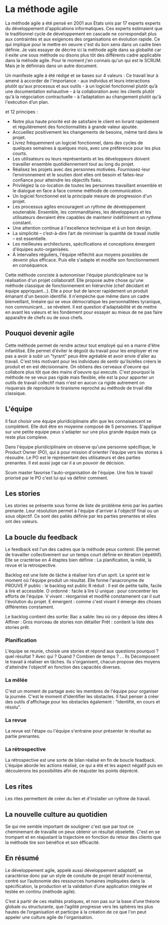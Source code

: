 # La méthode agile
La méthode agile a été pensé en 2001 aux Etats unis par 17 experts experts du développement d'applications informatiques. Ces experts estimaient que le traditionnel cycle de développement en cascade ne correspondait plus aux contraintes et aux exigences des organisations en évolution rapide. 
Ce qui implique pour le mettre en oeuvre c'est du bon sens dans un cadre bien définie. Je vais essayer de décrire ici la méthode agile dans sa globalité car il exite une sous méthode ou disons plus tôt des différents cadre applicable dans la méhode agile. Pour le moment j'en connais qu'un qui est le SCRUM. Mais je le définirais dans un autre document.

Un manifeste agile à été rédigé et se bases sur 4 valeurs :
     Ce travail leur à amené à accorder de l'importance
    - aux individus et leurs interactions plutôt qu'aux processus et aux outils 
    - à un logiciel fonctionnel plutôt qu’à une documentation exhaustive 
    - à la collaboration avec les clients plutôt qu'à la négociation contractuelle 
    - à l’adaptation au changement plutôt qu'à l'exécution d’un plan.
    
et 12 principes : 
- Notre plus haute priorité est de satisfaire le client en livrant rapidement et régulièrement des fonctionnalités à grande valeur ajoutée.
- Accueillez positivement les changements de besoins, même tard dans le projet.
- Livrez fréquemment un logiciel fonctionnel, dans des cycles de quelques semaines à quelques mois, avec une préférence pour les plus courts.
- Les utilisateurs ou leurs représentants et les développeurs doivent travailler ensemble quotidiennement tout au long du projet.
- Réalisez les projets avec des personnes motivées. Fournissez-leur l’environnement et le soutien dont elles ont besoin et faites-leur confiance pour atteindre les objectifs fixés.
- Privilégiez la co-location de toutes les personnes travaillant ensemble et le dialogue en face à face comme méthode de communication.
- Un logiciel fonctionnel est la principale mesure de progression d'un projet.
- Les processus agiles encouragent un rythme de développement soutenable. Ensemble, les commanditaires, les développeurs et les utilisateurs devraient être capables de maintenir indéfiniment un rythme constant.
- Une attention continue à l'excellence technique et à un bon design.
- La simplicité – c’est-à-dire l’art de minimiser la quantité de travail inutile – est essentielle.
- Les meilleures architectures, spécifications et conceptions émergent d'équipes auto-organisées.
- À intervalles réguliers, l'équipe réfléchit aux moyens possibles de devenir plus efficace. Puis elle s'adapte et modifie son fonctionnement en conséquence.

Cette méthode conciste à autonomiser l'équipe pluridiciplinaire sur la réalisation d'un projet collaboratif. Elle propose autre chose qu'une méthode classique de fonctionnement en hiérarchie (chef décidant et équipe appriquant...).
Elle a pour but de lancer rapidement un produit émanant d'un besoin identifié. 
Il n'empèche que même dans un cadre bienveillant, linéaire qui se veux démocratique les personnalitées tyranique, non communicant... se révelent. Il est question d'adaptabilité et de mettre en avant les valeurs et les fondement pour essayer au mieux de ne pas faire apparaître de chefs ou de sous chefs. 

## Pouquoi devenir agile 
Cette méthode permet de rendre acteur tout employé qui en a marre d'être infantilisé. Elle permet d'éviter le dégoût du travail pour les employer et ne pas a avoir à subir un "tyrant" peux être agréable et avoir envie d'aller au travail. C'est très motivant pour les individues de sentir qu'ils/elles créers le produit et en est décisionnaire. 
On obtiens des cerveaux d'oeuvre qui collabore plus tôt que des mains d'oeuvre qui execute. 
C'est pourquoi la méthode ne se veux pas rigide mais flexible, elle est la pour apporter un outils de travail collectif mais n'est en aucun ca rigide autrement on risquerais de reproduire le tiranisme reproché au méthode de trvail dite classique. 

## L'équipe
Il faut choisir une équipe pluridiciplinaire afin que les connaisancent se complètent. 
Elle doit être en moyenne composé de 5 personnes.
S'applique sur une petite equipe peux s'adapter sur une plus grande équipe mais ça reste plus complexe. 

Dans l'équipe pluridiciplinaire on observe qu'une personne spécifique, le Product Owner (PO), qui à pour mission d'orienter l'équipe vers les stories à résoudre. Le PO est le représentant des utilisateurs et des parties prenantes. Il est aussi juge car il a un pouvoir de décision. 

Scum master favorise l'auto-organisation de l'équipe. Une fois le travail priorisé par le PO c'est lui qui va définir comment. 

## Les stories

Les stories se présente sous forme de liste de problème émis par les parties prenante. Leur résolution permet à l'équipe d'arriver à l'objectif final ou un sous objectif. Ce sont des paliés définie par les parties prenantes et elles ont des valeurs. 

## La boucle du feedback
Le feedback est l'un des cadres que la méthode peux contenir. Elle permet de travailler collectivement sur un temps court définie en itération (répétitif).
Elle se cractérise en 4 étaptes bien définie : 
La planification, la mêlé, la revue et la retrospective. 

Backlog est une liste de tâche à réaliser lors d'un sprit. Le sprint est le moment où l'équipe produit un résultat. 
Elle forme l'anacronyme de PROUVE
P public : le backlog est public
R réduit : Il est de petite taille, facile à lire et accessible. 
O ordonné : facile à lire
U unique : pour concentrer les efforts de l'équipe. 
V vivant : réorganisé et modifié constamenent car il suit l'évolution du projet. 
E émergent : comme c'est vivant il émerge des choses différentes constament. 

Le backlog contient des sortie:
Bac a sable: lieu où on y dépose des idées
A Affiner : Gros morceau de stories non détailler 
Prêt : contient la liste des stories prêt. 

### Planification
L'équipe se reunie, choisie une stories et répond aux questions pourquoi ? quel résultat ? Avec qui ? Quand ? Combien de temps ? ...
Ils Décomposent le travail à réaliser en tâches. 
Ils s'organisent, chacun propose des moyens d'atteindre l'objectif en fonction des capacités diverses. 

### La mêlée
C'est un moment de partage avec les membres de l'équipe pour organiser la journée. C'est le moment d'identifier les obstacles. 
Il faut penser à créer des outils d'affichage pour les obstacles également : "Identifié, en cours et résolu".

### La revue
La revue est l'étape ou l'équipe s'entraine pour présenter le résultat au partie prenantes. 

### La rétrospective
La rétrospective est une sorte de bilan réalisé en fin de boucle feadback. 
L'équipe aborde les actions réalisé, ce qui a été et les aspect négatif puis en découlerons les possibilités afin de réajuster les points déprécié. 

## Les rites
Les rites permettent de créer du lien et d'installer un rythme de travail. 

## La nouvelle culture au quotidien
Se qui me semble important de souligner c'est que par tout ce cheminemant de travaille on peux obtenir un résultat obselette. C'est en se trompant et en réajustant la trajectoire en fonction du retour des clients que la méthode tire son bénéfice et son éfficacité. 

## En résumé
Le développement agile, appelé aussi développement adaptatif, se caractérise donc par un style de conduite de projet itératif incrémental, centré sur l’autonomie des ressources humaines impliquées dans la spécification, la production et la validation d’une application intégrée et testée en continu (méthode agile).

C’est à partir de ces réalités pratiques, et non pas sur la base d’une théorie globale ou structurante, que l’agilité progresse vers les sphères les plus hautes de l’organisation et participe à la création de ce que l'on peut appeler une culture agile de l'organisation. 
